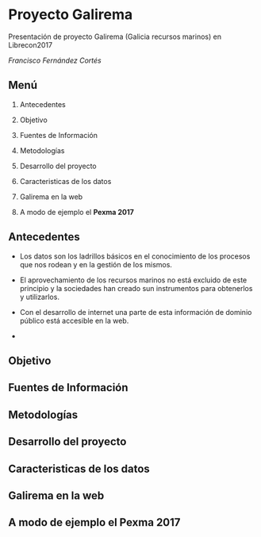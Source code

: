 # Proyecto Galirema

Presentación de proyecto Galirema (Galicia recursos marinos) en Librecon2017

_Francisco Fernández Cortés_


## Menú

1. Antecedentes

1. Objetivo

1. Fuentes de Información

1. Metodologías

1. Desarrollo del proyecto

1. Caracteristicas de los datos

1. Galirema en la web

1. A modo de ejemplo el __Pexma 2017__



## Antecedentes

* Los datos son los ladrillos básicos en el conocimiento de los procesos que nos rodean y en la gestión de los mismos.

* El aprovechamiento de los recursos marinos no está excluido de este principio y la sociedades han creado sun instrumentos para obtenerlos y utilizarlos.

* Con el desarrollo de internet una parte de esta información de dominio público está accesible en la web.

* 


## Objetivo

## Fuentes de Información

## Metodologías

## Desarrollo del proyecto

## Caracteristicas de los datos

## Galirema en la web

## A modo de ejemplo el __Pexma 2017__

